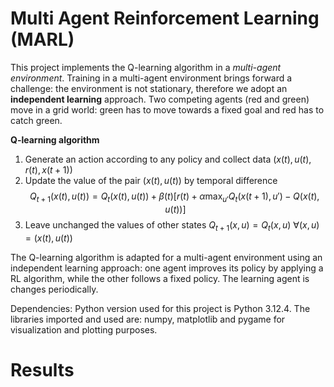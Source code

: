 # Multi Agent Reinforcement Learning (MARL)
This project implements the Q-learning algorithm in a *multi-agent environment*. Training in a multi-agent environment brings forward a challenge: the environment is not stationary, therefore we adopt an **independent learning** approach. Two competing agents (red and green) move in a grid world: green has to move towards a fixed goal and red has to catch green.  

**Q-learning algorithm**
1) Generate an action according to any policy and collect data $(x(t), u(t), r(t), x(t+1))$
2) Update the value of the pair $(x(t), u(t))$ by temporal difference $$Q_{t+1}(x(t), u(t)) = Q_{t}(x(t), u(t)) + \beta(t)[r(t) + \alpha \max_{u'} Q_t (x(t+1), u') - Q(x(t), u(t))] $$
3) Leave unchanged the values of other states $Q_{t+1}(x, u) = Q_t(x,u)$ $\forall(x,u) \!= (x(t), u(t))$

The Q-learning algorithm is adapted for a multi-agent environment using an independent learning approach: one agent improves its policy by applying a RL algorithm, while the other follows a fixed policy. The learning agent is changes periodically.
 
Dependencies: Python version used for this project is Python 3.12.4. The libraries imported and used are: numpy, matplotlib and pygame for visualization and plotting purposes. 

# Results 
